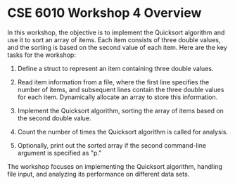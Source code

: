 # CSE 6010 Workshop 4 Overview

In this workshop, the objective is to implement the Quicksort algorithm and use it to sort an array of items. Each item consists of three double values, and the sorting is based on the second value of each item. Here are the key tasks for the workshop:

1. Define a struct to represent an item containing three double values.

2. Read item information from a file, where the first line specifies the number of items, and subsequent lines contain the three double values for each item. Dynamically allocate an array to store this information.

3. Implement the Quicksort algorithm, sorting the array of items based on the second double value.

4. Count the number of times the Quicksort algorithm is called for analysis.

5. Optionally, print out the sorted array if the second command-line argument is specified as "p."

The workshop focuses on implementing the Quicksort algorithm, handling file input, and analyzing its performance on different data sets.
